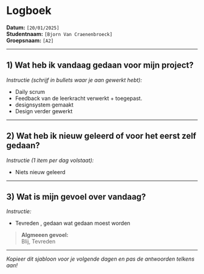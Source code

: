 # Logboek

**Datum:** `[20/01/2025]`  
**Studentnaam:** `[Bjorn Van Craenenbroeck]`  
**Groepsnaam:** `[A2]`

---

## 1) Wat heb ik vandaag gedaan voor mijn project?

*Instructie (schrijf in bullets waar je aan gewerkt hebt):*  
- Daily scrum
- Feedback van de leerkracht verwerkt + toegepast.
- designsystem gemaakt
- Design verder gewerkt



---
## 2) Wat heb ik nieuw geleerd of voor het eerst zelf gedaan?

*Instructie (1 item per dag volstaat):*  
- Niets nieuw geleerd

---

## 3) Wat is mijn gevoel over vandaag?

*Instructie:*  
- Tevreden , gedaan wat gedaan moest worden


> **Algmeeen gevoel:**  
 Blij, Tevreden

---

*Kopieer dit sjabloon voor je volgende dagen en pas de antwoorden telkens aan!*
